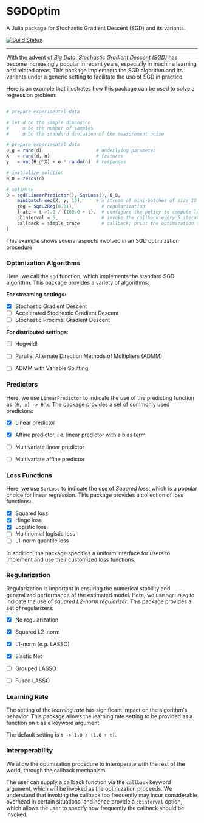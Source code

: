 # SGDOptim

A Julia package for Stochastic Gradient Descent (SGD) and its variants.

[![Build Status](https://travis-ci.org/lindahua/SGDOptim.jl.svg?branch=master)](https://travis-ci.org/lindahua/SGDOptim.jl)

---

With the advent of *Big Data*, *Stochastic Gradient Descent (SGD)* has become increasingly popular in recent years, especially in machine learning and related areas. This package implements the SGD algorithm and its variants under a generic setting to facilitate the use of SGD in practice.

Here is an example that illustrates how this package can be used to solve a regression problem:

```julia

# prepare experimental data

# let d be the sample dimension
#     n be the number of samples
#     σ be the standard deviation of the measurement noise

# prepare experimental data
θ_g = rand(d)                    # underlying parameter
X   = rand(d, n)                 # features
y   = vec(θ_g'X) + σ * randn(n)  # responses

# initialize solution
θ_0 = zeros(d)

# optimize
θ = sgd(LinearPredictor(), SqrLoss(), θ_0,
    minibatch_seq(X, y, 10),     # a stream of mini-batches of size 10
    reg = SqrL2Reg(0.01),          # regularization
    lrate = t->1.0 / (100.0 + t),  # configure the policy to compute learning rate
    cbinterval = 5,                # invoke the callback every 5 iterations
    callback = simple_trace        # callback: print the optimization trace when invoked
)

```

This example shows several aspects involved in an SGD optimization procedure:


### Optimization Algorithms

Here, we call the ``sgd`` function, which implements the standard SGD algorithm. This package provides a variety of algorithms:

**For streaming settings:**

- [x] Stochastic Gradient Descent
- [ ] Accelerated Stochastic Gradient Descent
- [ ] Stochastic Proximal Gradient Descent

**For distributed settings:**

- [ ] Hogwild!
- [ ] Parallel Alternate Direction Methods of Multipliers (ADMM)
- [ ] ADMM with Variable Splitting


### Predictors

Here, we use ``LinearPredictor`` to indicate the use of the predicting function as ``(θ, x) -> θ'x``. The package provides a set of commonly used predictors:

- [x] Linear predictor
- [x] Affine predictor, *i.e.* linear predictor with a bias term
- [ ] Multivariate linear predictor
- [ ] Multivariate affine predictor


### Loss Functions

Here, we use ``SqrLoss`` to indicate the use of *Squared loss*, which is a popular choice for linear regression. This package provides a collection of loss functions:

- [x] Squared loss
- [x] Hinge loss
- [x] Logistic loss
- [ ] Multinomial logistic loss
- [ ] L1-norm quantile loss

In addition, the package specifies a uniform interface for users to implement and use their customized loss functions.

### Regularization

Regularization is important in ensuring the numerical stability and generalized performance of the estimated model. Here, we use ``SqrL2Reg`` to indicate the use of *squared L2-norm regularizer*. This package provides a set of regularizers:

- [x] No regularization
- [x] Squared L2-norm
- [x] L1-norm (*e.g.* LASSO)
- [x] Elastic Net
- [ ] Grouped LASSO
- [ ] Fused LASSO


### Learning Rate

The setting of the *learning rate* has significant impact on the algorithm's behavior. This package allows the learning rate setting to be provided as a function on ``t`` as a keyword argument.

The default setting is ``t -> 1.0 / (1.0 + t)``.

### Interoperability

We allow the optimization procedure to interoperate with the rest of the world, through the callback mechanism.

The user can supply a callback function via the ``callback`` keyword argument, which will be invoked as the optimization proceeds. We understand that invoking the callback too frequently may incur considerable overhead in certain situations, and hence provide a ``cbinterval`` option, which allows the user to specify how frequently the callback should be invoked.
